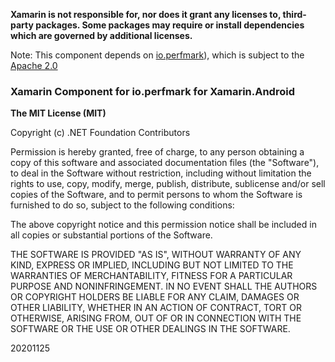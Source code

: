 **Xamarin is not responsible for, nor does it grant any licenses to, third-party packages. 
Some packages may require or install dependencies which are governed by additional 
licenses.**

Note: This component depends on [io.perfmark](https://github.com/perfmark/perfmark)), 
which is subject to the [Apache 2.0](https://github.com/perfmark/perfmark/blob/master/LICENSE)

### Xamarin Component for io.perfmark for Xamarin.Android

**The MIT License (MIT)**

Copyright (c) .NET Foundation Contributors

Permission is hereby granted, free of charge, to any person obtaining a copy of this software 
and associated documentation files (the "Software"), to deal in the Software without restriction, 
including without limitation the rights to use, copy, modify, merge, publish, distribute, sublicense and/or sell copies of the Software, and to permit persons to whom the Software is furnished to do so,
 subject to the following conditions:

The above copyright notice and this permission notice shall be included in all copies or substantial 
portions of the Software.

THE SOFTWARE IS PROVIDED "AS IS", WITHOUT WARRANTY OF ANY KIND, EXPRESS OR IMPLIED, INCLUDING BUT 
NOT LIMITED TO THE WARRANTIES OF MERCHANTABILITY, FITNESS FOR A PARTICULAR PURPOSE AND 
NONINFRINGEMENT. IN NO EVENT SHALL THE AUTHORS OR COPYRIGHT HOLDERS BE LIABLE FOR ANY CLAIM, DAMAGES 
OR OTHER LIABILITY, WHETHER IN AN ACTION OF CONTRACT, TORT OR OTHERWISE, ARISING FROM, OUT OF OR IN 
CONNECTION WITH THE SOFTWARE OR THE USE OR OTHER DEALINGS IN THE SOFTWARE.

20201125

